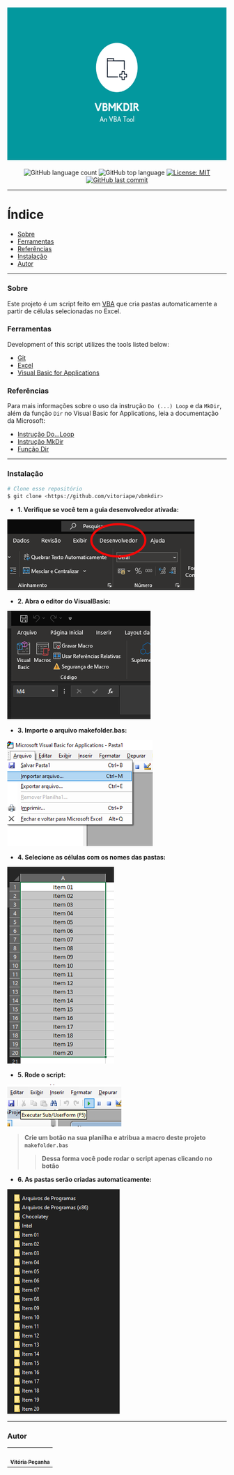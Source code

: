 <h3 align="center"> 
<img alt="vmkdir banner" src="./images/vbmkdir.banner.png" width="1000" height="350">
</h3>

<p align="center">
  <img alt="GitHub language count" src="https://img.shields.io/github/languages/count/vitoriape/vbmkdir">
  
  <img alt="GitHub top language" src="https://img.shields.io/github/languages/top/vitoriape/vbmkdir">
  
  <a href="https://github.com/vitoriape/vbmkdir/blob/mkdir.vb-vpa/LICENSE">
    <img alt="License: MIT" src="https://img.shields.io/badge/License-MIT-green.svg">
  </a>
  
  <a href="https://github.com/vitoriape/vbmkdir/commits/master">
    <img alt="GitHub last commit" src="https://img.shields.io/github/last-commit/vitoriape/vbmkdir">
  </a>
</p>

---

Índice
=================
<!--ts-->
   * [Sobre](#sobre)
   * [Ferramentas](#ferramentas)
   * [Referências](#referências)
   * [Instalação](#instalação)
   * [Autor](#autor)
 
---
   
### Sobre

Este projeto é um script feito em [VBA](https://docs.microsoft.com/pt-br/office/vba/library-reference/concepts/getting-started-with-vba-in-office) que cria pastas automaticamente a partir de células selecionadas no Excel.


### Ferramentas

Development of this script utilizes the tools listed below:

- [Git](https://git-scm.com/)
- [Excel](https://support.microsoft.com/en-us/excel)
- [Visual Basic for Applications](https://docs.microsoft.com/pt-br/office/vba/api/overview/excel)

                  
### Referências

Para mais informações sobre o uso da instrução `Do (...) Loop` e da `MkDir`, além da função `Dir` no Visual Basic for Applications, leia a documentação da Microsoft:

- [Instrução Do...Loop](https://docs.microsoft.com/pt-br/office/vba/language/reference/user-interface-help/doloop-statement)
- [Instrução MkDir](https://docs.microsoft.com/pt-br/office/vba/language/reference/user-interface-help/mkdir-statement)
- [Função Dir](https://docs.microsoft.com/pt-br/office/vba/language/reference/user-interface-help/dir-function)

---

### Instalação

```bash
# Clone esse repositório
$ git clone <https://github.com/vitoriape/vbmkdir>
```

* <b>1. Verifique se você tem a guia desenvolvedor ativada:</b>

![guiadesenvolvedor](./guide/guia-desenvolvedor.png)


* <b>2. Abra o editor do VisualBasic:</b>

![visualbasic](./guide/visual-basic.png)


* <b>3. Importe o arquivo makefolder.bas:</b>

![importarquivo](./guide/importar-arquivo.png)


* <b>4. Selecione as células com os nomes das pastas:</b>

![selecaopastas](./guide/selecao-itens.png)


* <b>5. Rode o script:</b>

![executarsub](./guide/executar-sub.png)



>**Crie um botão na sua planilha e atribua a macro deste projeto `makefolder.bas`**
>>**Dessa forma você pode rodar o script apenas clicando no botão**



* <b>6. As pastas serão criadas automaticamente:</b>

![folders](./guide/folders.png)

---

### Autor

<table>
  <tr>
    <td align="center"><a href="https://github.com/vitoriape"><img style="border-radius: 50%;" src="https://avatars.githubusercontent.com/u/55922652?v=4" width="100px;" alt=""/><br /><sub><b>Vitória Peçanha</b></sub></a></td> 
</table>
